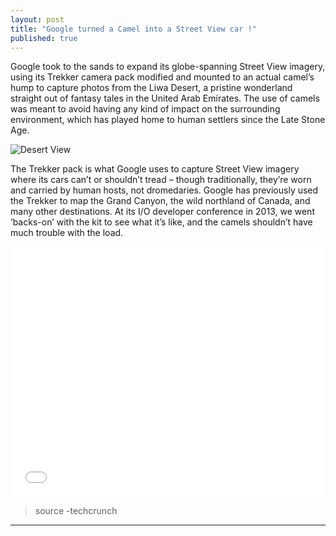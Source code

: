 ```yaml
---
layout: post
title: "Google turned a Camel into a Street View car !"
published: true
---
```


Google took to the sands to expand its globe-spanning Street View imagery, using its Trekker camera pack modified and mounted to an actual camel’s hump to capture photos from the Liwa Desert, a pristine wonderland straight out of fantasy tales in the United Arab Emirates. The use of camels was meant to avoid having any kind of impact on the surrounding environment, which has played home to human settlers since the Late Stone Age.

![Desert View](https://lh3.googleusercontent.com/eNHeQtKxz_dtVTs756F8SXXcOKIZudm1IKVBJL2VFA=w826-h550-no)

The Trekker pack is what Google uses to capture Street View imagery where its cars can’t or shouldn’t tread – though traditionally, they’re worn and carried by human hosts, not dromedaries. Google has previously used the Trekker to map the Grand Canyon, the wild northland of Canada, and many other destinations. At its I/O developer conference in 2013, we went ‘backs-on’ with the kit to see what it’s like, and the camels shouldn’t have much trouble with the load.

<iframe width="100%" height="400" src="//www.youtube.com/embed/4pVCToDTbT4" frameborder="0" allowfullscreen></iframe>


>source -techcrunch


----------------------
